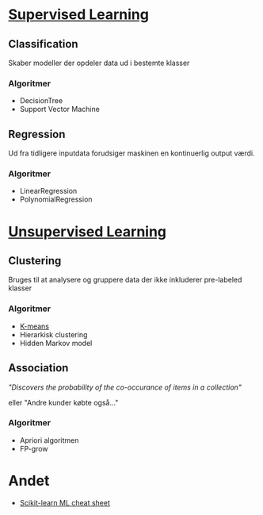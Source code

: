 # [Supervised Learning](supervised.md)

## Classification
Skaber modeller der opdeler data ud i bestemte klasser

### Algoritmer
- DecisionTree
- Support Vector Machine

## Regression
Ud fra tidligere inputdata forudsiger maskinen en kontinuerlig output værdi.

### Algoritmer
- LinearRegression
- PolynomialRegression

# [Unsupervised Learning](unsupervised.md)

## Clustering
Bruges til at analysere og gruppere data der ikke inkluderer pre-labeled klasser

### Algoritmer
- [K-means](./unsupervised/kmeans.md)
- Hierarkisk clustering
- Hidden Markov model

## Association
  _"Discovers the probability of the co-occurance of items in a collection"_
  
eller "Andre kunder købte også..."

### Algoritmer
- Apriori algoritmen
- FP-grow

# Andet
- [Scikit-learn ML cheat sheet](https://scikit-learn.org/stable/tutorial/machine_learning_map/index.html)
